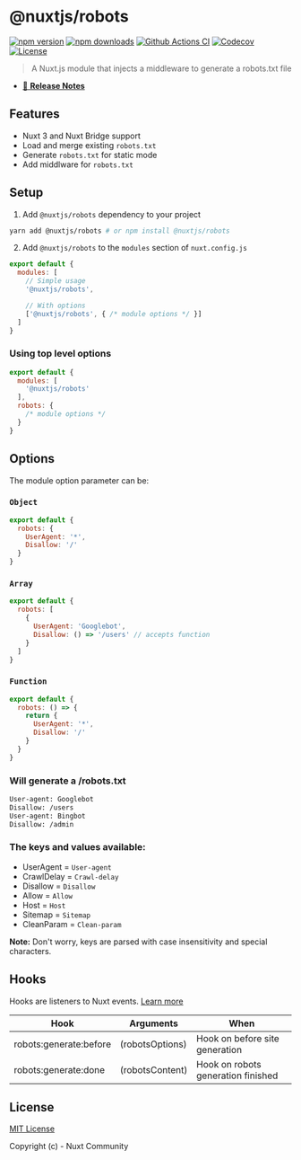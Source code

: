 # @nuxtjs/robots

[![npm version][npm-version-src]][npm-version-href]
[![npm downloads][npm-downloads-src]][npm-downloads-href]
[![Github Actions CI][github-actions-ci-src]][github-actions-ci-href]
[![Codecov][codecov-src]][codecov-href]
[![License][license-src]][license-href]

> A Nuxt.js module that injects a middleware to generate a robots.txt file

- [📖 **Release Notes**](./CHANGELOG.md)

## Features

- Nuxt 3 and Nuxt Bridge support
- Load and merge existing `robots.txt`
- Generate `robots.txt` for static mode
- Add middlware for `robots.txt`

## Setup

1. Add `@nuxtjs/robots` dependency to your project

```bash
yarn add @nuxtjs/robots # or npm install @nuxtjs/robots
```

2. Add `@nuxtjs/robots` to the `modules` section of `nuxt.config.js`

```js
export default {
  modules: [
    // Simple usage
    '@nuxtjs/robots',

    // With options
    ['@nuxtjs/robots', { /* module options */ }]
  ]
}
```

### Using top level options

```js
export default {
  modules: [
    '@nuxtjs/robots'
  ],
  robots: {
    /* module options */
  }
}
```

## Options

The module option parameter can be:

### `Object`

```js
export default {
  robots: {
    UserAgent: '*',
    Disallow: '/'
  }
}
```

### `Array`

```js
export default {
  robots: [
    {
      UserAgent: 'Googlebot',
      Disallow: () => '/users' // accepts function
    }
  ]
}
```

### `Function`

```js
export default {
  robots: () => {
    return {
      UserAgent: '*',
      Disallow: '/'
    }
  }
}
```

### Will generate a /robots.txt

```bash
User-agent: Googlebot
Disallow: /users
User-agent: Bingbot
Disallow: /admin
```

### The keys and values available:

- UserAgent = `User-agent`
- CrawlDelay = `Crawl-delay`
- Disallow = `Disallow`
- Allow = `Allow`
- Host = `Host`
- Sitemap = `Sitemap`
- CleanParam = `Clean-param`

**Note:** Don't worry, keys are parsed with case insensitivity and special characters.

## Hooks

Hooks are listeners to Nuxt events. [Learn more](https://nuxtjs.org/docs/configuration-glossary/configuration-hooks/)

| Hook                   | Arguments             | When                               |
| ---------------------- | --------------------- | ---------------------------------- |
| robots:generate:before | (robotsOptions)       | Hook on before site generation     |
| robots:generate:done   | (robotsContent)       | Hook on robots generation finished |

## License

[MIT License](./LICENSE)

Copyright (c) - Nuxt Community

<!-- Badges -->
[npm-version-src]: https://img.shields.io/npm/v/@nuxtjs/robots/latest.svg
[npm-version-href]: https://npmjs.com/package/@nuxtjs/robots

[npm-downloads-src]: https://img.shields.io/npm/dt/@nuxtjs/robots.svg
[npm-downloads-href]: https://npmjs.com/package/@nuxtjs/robots

[github-actions-ci-src]: https://github.com/nuxt-community/robots-module/workflows/ci/badge.svg
[github-actions-ci-href]: https://github.com/nuxt-community/robots-module/actions?query=workflow%3Aci

[codecov-src]: https://img.shields.io/codecov/c/github/nuxt-community/robots-module.svg
[codecov-href]: https://codecov.io/gh/nuxt-community/robots-module

[license-src]: https://img.shields.io/npm/l/@nuxtjs/robots.svg
[license-href]: https://npmjs.com/package/@nuxtjs/robots
